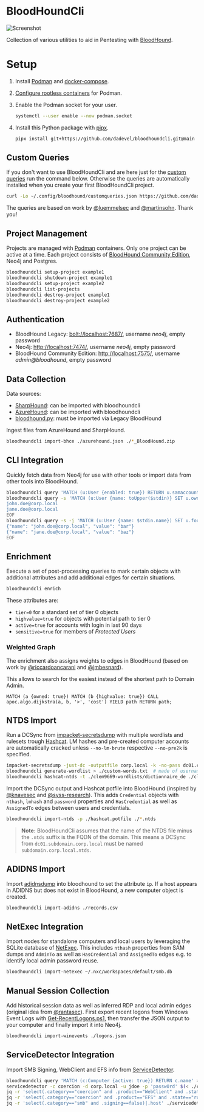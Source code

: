 # BloodHoundCli

![Screenshot](./assets/demo.png)

Collection of various utilities to aid in Pentesting with [BloodHound](https://github.com/bloodhoundad/bloodhound).

# Setup

1. Install [Podman](https://github.com/containers/podman/) and [docker-compose](https://github.com/docker/compose).
2. [Configure rootless containers](https://github.com/containers/podman/blob/main/docs/tutorials/rootless_tutorial.md) for Podman.
3. Enable the Podman socket for your user.

    ~~~ bash
    systemctl --user enable --now podman.socket
    ~~~

3. Install this Python package with [pipx](https://github.com/pypa/pipx).

    ~~~ bash
    pipx install git+https://github.com/dadevel/bloodhoundcli.git@main
    ~~~

## Custom Queries

If you don't want to use BloodHoundCli and are here just for the [custom queries](./bloodhoundcli/data/customqueries.json) run the command below.
Otherwise the queries are automatically installed when you create your first BloodHoundCli project.

~~~ bash
curl -Lo ~/.config/bloodhound/customqueries.json https://github.com/dadevel/bloodhoundcli/raw/main/bloodhoundcli/data/customqueries.json
~~~

The queries are based on work by [@luemmelsec](https://github.com/LuemmelSec/Custom-BloodHound-Queries) and [@martinsohn](https://gist.github.com/martinsohn/3f6122c7486ca3ffcaa444772f1a35f2).
Thank you!

## Project Management

Projects are managed with [Podman](https://github.com/containers/podman) containers.
Only one project can be active at a time.
Each project consists of [BloodHound Community Edition](https://github.com/specterops/bloodhound), Neo4j and Postgres.

~~~ bash
bloodhoundcli setup-project example1
bloodhoundcli shutdown-project example1
bloodhoundcli setup-project example2
bloodhoundcli list-projects
bloodhoundcli destroy-project example1
bloodhoundcli destroy-project example2
~~~

## Authentication

- BloodHound Legacy: <bolt://localhost:7687/>, username *neo4j*, empty password
- Neo4j: <http://localhost:7474/>, username *neo4j*, empty password
- BloodHound Community Edition: <http://localhost:7575/>, username *admin@bloodhound*, empty password

## Data Collection

Data sources:

- [SharpHound](https://github.com/bloodhoundad/sharphound): can be imported with bloodhoundcli
- [AzureHound](https://github.com/bloodhoundad/azurehound): can be imported with bloodhoundcli
- [bloodhound.py](https://github.com/dirkjanm/bloodhound.py): must be imported via Legacy BloodHound

Ingest files from AzureHound and SharpHound.

~~~ bash
bloodhoundcli import-bhce ./azurehound.json ./*_BloodHound.zip
~~~

## CLI Integration

Quickly fetch data from Neo4j for use with other tools or import data from other tools into BloodHound.

~~~ bash
bloodhoundcli query 'MATCH (u:User {enabled: true}) RETURN u.samaccountname' > ./users.txt
bloodhoundcli query -s 'MATCH (u:User {name: toUpper($stdin)} SET u.owned=true RETURN u.name' << EOF
john.doe@corp.local
jane.doe@corp.local
EOF
bloodhoundcli query -s -j 'MATCH (u:User {name: $stdin.name}) SET u.foo=$stdin.value RETURN u.name' << EOF
{"name": "john.doe@corp.local", "value": "bar"}
{"name": "jane.doe@corp.local", "value": "baz"}
EOF
~~~

## Enrichment

Execute a set of post-processing queries to mark certain objects with additional attributes and add additional edges for certain situations.

~~~ bash
bloodhoundcli enrich
~~~

These attributes are:

- `tier=0` for a standard set of tier 0 objects
- `highvalue=true` for objects with potential path to tier 0
- `active=true` for accounts with login in last 90 days
- `sensitive=true` for members of *Protected Users*

### Weighted Graph

The enrichment also assigns weights to edges in BloodHound (based on work by [@riccardoancarani](https://riccardoancarani.github.io/2019-11-08-not-all-paths-are-equal/) and [@jmbesnard](https://www.linkedin.com/pulse/graph-theory-assess-active-directory-smartest-vs-shortest-besnard-0qgle)).

This allows to search for the easiest instead of the shortest path to Domain Admin.

~~~ cypher
MATCH (a {owned: true}) MATCH (b {highvalue: true}) CALL apoc.algo.dijkstra(a, b, '>', 'cost') YIELD path RETURN path;
~~~

## NTDS Import

Run a DCSync from [impacket-secretsdump](https://github.com/fortra/impacket) with multiple wordlists and rulesets trough [Hashcat](https://github.com/hashcat/hashcat).
LM hashes and pre-created computer accounts are automatically cracked unless `--no-lm-brute` respective `--no-pre2k` is specified.

~~~ bash
impacket-secretsdump -just-dc -outputfile corp.local -k -no-pass dc01.corp.local
bloodhoundcli generate-wordlist > ./custom-words.txt  # made of usernames, descriptions, etc.
bloodhoundcli hashcat-ntds -t ./clem9669-wordlists/dictionnaire_de ./clem9669-hashcat-rules/clem9669_medium.rule -t ./custom-words.txt ./unicorn-hashcat-rules/unicorn\ rules/SuperUnicorn.rule -t ./weakpass-3.txt ./unicorn-hashcat-rules/unicorn\ rules/Unicorn250.rule -p ./hashcat.potfile ./*.ntds
~~~

Import the DCSync output and Hashcat potfile into BloodHound (inspired by [@knavesec](https://github.com/knavesec/max) and [@syss-research](https://github.com/syss-research/hashcathelper)).
This adds `Credential` objects with `nthash`, `lmhash` and `password` properties and `HasCredential` as well as `AssignedTo` edges between users and credentials.

~~~ bash
bloodhoundcli import-ntds -p ./hashcat.potfile ./*.ntds
~~~

> **Note:**
> BloodHoundCli assumes that the name of the NTDS file minus the `.ntds` suffix is the FQDN of the domain.
> This means a DCSync from `dc01.subdomain.corp.local` must be named `subdomain.corp.local.ntds`.


## ADIDNS Import

Import [adidnsdump](https://github.com/dirkjanm/adidnsdump) into bloodhound to set the attribute `ip`. If a host appears in ADIDNS but does not exist in BloodHound, a new computer object is created.

~~~ bash
bloodhoundcli import-adidns ./records.csv
~~~

## NetExec Integration

Import nodes for standalone computers and local users by leveraging the SQLite database of [NetExec](https://github.com/pennyw0rth/netexec).
This includes `nthash` properties from SAM dumps and `AdminTo` as well as `HasCredential` and `AssignedTo` edges e.g. to identify local admin password reuse.

~~~ bash
bloodhoundcli import-netexec ~/.nxc/workspaces/default/smb.db
~~~

## Manual Session Collection

Add historical session data as well as inferred RDP and local admin edges (original idea from [@rantasec](https://medium.com/@rantasec/bloodhound-for-blue-teams-windows-event-id-4624-a259c76ee09e)).
First export recent logons from Windows Event Logs with [Get-RecentLogons.ps1](./Get-RecentLogons.ps1), then transfer the JSON output to your computer and finally import it into Neo4j.

~~~ bash
bloodhoundcli import-winevents ./logons.json
~~~

## ServiceDetector Integration

Import SMB Signing, WebClient and EFS info from [ServiceDetector](https://github.com/dadevel/servicedetector).

~~~ bash
bloodhoundcli query 'MATCH (c:Computer {active: true}) RETURN c.name' > ./computers.txt
servicedetector -c coercion -d corp.local -u jdoe -p 'passw0rd' $(< ./computers.txt) | tee -a ./servicedetector.json
jq -r 'select(.category=="coercion" and .product=="WebClient" and .state=="running")|.host' ./servicedetector.json | bloodhoundcli query -s 'MATCH (c:Computer {name: $stdin}) SET c.webclient=true RETURN c.name'
jq -r 'select(.category=="coercion" and .product=="EFS" and .state=="running")|.host' ./servicedetector.json | bloodhoundcli query -s 'MATCH (c:Computer {name: $stdin}) SET c.efs=true RETURN c.name'
jq -r 'select(.category=="smb" and .signing==false)|.host' ./servicedetector.json | bloodhoundcli query -s 'MATCH (c:Computer {name: $stdin}) SET c.smbsigning=false RETURN c.name'
~~~
